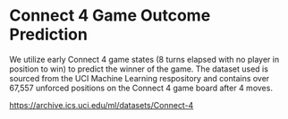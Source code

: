 # Connect 4 Game Outcome Prediction

We utilize early Connect 4 game states (8 turns elapsed with no player in position to win) to predict the winner of the game. The dataset used is sourced from the UCI Machine Learning respository and contains over 67,557 unforced positions on the Connect 4 game board after 4 moves.

https://archive.ics.uci.edu/ml/datasets/Connect-4



